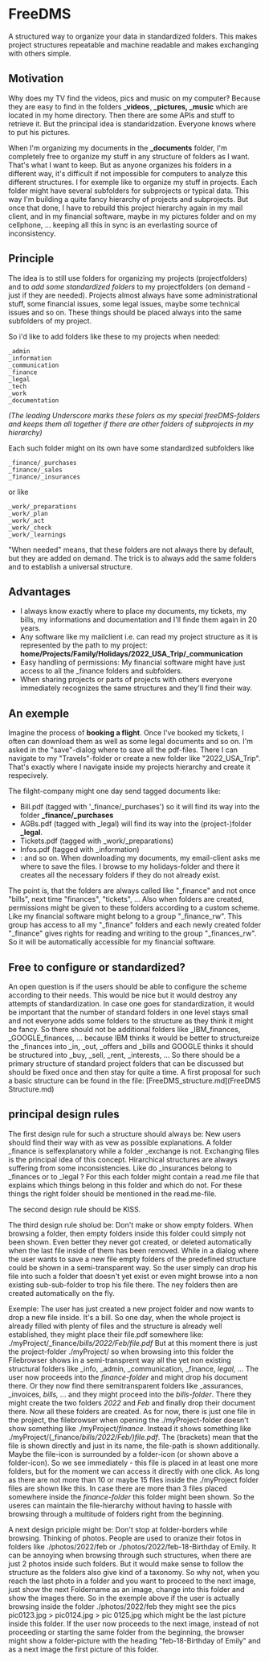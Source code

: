 # FreeDMS
A structured way to organize your data in standardized folders. 
This makes project structures repeatable and machine readable and makes exchanging with others simple.

## Motivation
Why does my TV find the videos, pics and music on my computer? Because they are easy to find in the folders **_videos¸ _pictures, _music** which are located in my home directory. Then there are some APIs and stuff to retrieve it. But the principal idea is standaridzation. Everyone knows where to put his pictures.

When I'm organizing my documents in the **_documents** folder, I'm completely free to organize my stuff in any structure of folders as I want. That's what I want to keep. But as anyone organizes his folders in a different way, it's difficult if not impossible for computers to analyze this different structures.
I for exemple like to organize my stuff in projects. Each folder might have several subfolders for subprojects or typical data. This way I'm building a quite fancy hierarchy of projects and subprojects. But once that done, I have to rebuild this project hierarchy again in my mail client, and in my financial software, maybe in my pictures folder and on my cellphone, ... keeping all this in sync is an everlasting source of inconsistency.

## Principle
The idea is to still use folders for organizing my projects (projectfolders) and to *add some standardized folders* to my projectfolders (on demand - just if they are needed).
Projects almost always have some administrational stuff, some financial issues, some legal issues, maybe some technical issues and so on. These things should be placed always into the same subfolders of my project.

So i'd like to add folders like these to my projects when needed:

    _admin
    _information
    _communication
    _finance
    _legal
    _tech
    _work
    _documentation
    
_(The leading Underscore marks these folers as my special freeDMS-folders and keeps them all together if there are other folders of subprojects in my hierarchy)_

Each such folder might on its own have some standardized subfolders like

    _finance/_purchases
    _finance/_sales
    _finance/_insurances

or like

    _work/_preparations
    _work/_plan
    _work/_act
    _work/_check
    _work/_learnings

"When needed" means, that these folders are not always there by default, but they are added on demand.
The trick is to always add the same folders and to establish a universal structure.

## Advantages
  * I always know exactly where to place my documents, my tickets, my bills, my informations and documentation and I'll finde them again in 20 years.
  * Any software like my mailclient i.e. can read my project structure as it is represented by the path to my project:
    **home/Projects/Family/Holidays/2022_USA_Trip/_communication**
  * Easy handling of permissions: My financial software might have just access to all the _finance folders and subfolders.
  * When sharing projects or parts of projects with others everyone immediately recognizes the same structures and they'll find their  way.

## An exemple
Imagine the process of __booking a flight__. Once I've booked my tickets, I often can download them as well as some legal documents and so on. I'm asked in the "save"-dialog where to save all the pdf-files. There I can navigate to my "Travels"-folder or create a new folder like "2022_USA_Trip". That's exactly where I navigate inside my projects hierarchy and create it respecively.

The filght-company might one day send tagged documents like:
* Bill.pdf (tagged with '_finance/_purchases') so it will find its way into the folder **_finance/_purchases**
* AGBs.pdf (tagged with _legal) will find its way into the (project-)folder **_legal**.
* Tickets.pdf (tagged with _work/_preparations)
* Infos.pdf (tagged with _information)
* : and so on.
When downloading my documents, my email-client asks me where to save the files. I browse to my holidays-folder and there it creates all the necessary folders if they do not already exist.

The point is, that the folders are always called like "_finance" and not once "bills", next time "finances", "tickets", ...
Also when folders are created, permissions might be given to these folders according to a custom scheme. Like my financial software might belong to a group "_finance_rw". This group has access to all my "_finance" folders and each newly created folder "_finance" gives rights for reading and writing to the group "_finances_rw". So it will be automatically accessible for my financial software.

## Free to configure or standardized?
An open question is if the users should be able to configure the scheme according to their needs. This would be nice but it would destroy any attempts of standardization.
In case one goes for standardization, it would be important that the number of standard folders in one level stays small and not everyone adds some folders to the structure as they think it might be fancy. So there should not be additional folders like _IBM_finances, _GOOGLE_finances, ... because IBM thinks it would be better to structureize the _finances into _in, _out, _offers and _bills and GOOGLE thinks it should be structured into _buy, _sell, _rent, _interests, ...
So there should be a primary structure of standard project folders that can be discussed but should be fixed once and then stay for quite a time. A first proposal for such a basic structure can be found in the file: [FreeDMS_structure.md](FreeDMS Structure.md)

## principal design rules
The first design rule for such a structure should always be: New users should find their way with as vew as possible explanations.
A folder _finance is selfexplanatory while a folder _exchange is not. Exchanging files is the principal idea of this concept. 
Hirarchical structures are always suffering from some inconsistencies. Like do _insurances belong to _finances or to _legal ? For this each folder might contain a read.me file that explains which things belong in this folder and which do not. For these things the right folder should be mentioned in the read.me-file.

The second design rule should be KISS.

The third design rule sholud be: Don't make or show empty folders. When browsing a folder, then empty folders inside this folder could simply not been shown. Even better they never got created, or deleted automatically when the last file inside of them has been removed. While in a dialog where the user wants to save a new file empty folders of the predefined structure could be shown in a semi-transparent way. So the user simply can drop his file into such a folder that doesn't yet exist or even might browse into a non existing sub-sub-folder to trop his file there. The ney folders then are created automatically on the fly.

Exemple: The user has just created a new project folder and now wants to drop a new file inside. It's a bill. So one day, when the whole project is already filled with plenty of files and the structure is already well established, they might place their file.pdf somewhere like: ./myProject/_finance/_bills/2022/Feb/file.pdf_
But at this moment there is just the project-folder ./myProject/ so when browsing into this folder the Filebrowser shows in a semi-transprent way all the yet non existing structural folders like _info, _admin, _communication, _finance, _legal, ..._ The user now proceeds into the _finance-folder_ and might drop his document there. Or they now find there semitransparent folders like _assurances, _invoices, _bills, ..._ and they might proceed into the _bills-folder_. There they might create the two folders _2022_ and _Feb_ and finally drop their document there. Now all these folders are created.
As for now, there is just one file in the project, the filebrowser when opening the ./myProject-folder doesn't show something like ./myProject/_finance_. Instead it shows something like ./myProject/(_finance/_bills/2022/Feb/)file.pdf_. The (brackets) mean that the file is shown directly and just in its name, the file-path is shown additionally. Maybe the file-icon is surrounded by a folder-icon (or shown above a folder-icon). So we see immediately - this file is placed in at least one more folders, but for the moment we can access it directly with one click. 
As long as there are not more than 10 or maybe 15 files inside the ./myProject folder files are shown like this. In case there are more than 3 files placed somewhere inside the _finance-folder_ this folder might been shown. So the useres can maintain the file-hierarchy without having to hassle with browsing through a multitude of folders right from the beginning.

A next design priciple might be: Don't stop at folder-borders while browsing. Thinking of photos. People are used to oranize their fotos in folders like ./photos/2022/feb or ./photos/2022/feb-18-Birthday of Emily. It can be annoying when browsing through such structures, when there are just 2 photos inside such folders. But it would make sense to follow the structure as the folders also give kind of a taxonomy. So why not, when you reach the last photo in a folder and you want to proceed to the next image, just show the next Foldername as an image, change into this folder and show the images there.
So in the exemple above if the user is actually browsing inside the folder ./photos/2022/feb they might see the pics pic0123.jpg > pic0124.jpg > pic 0125.jpg which might be the last picture inside this folder. If the user now proceeds to the next image, instead of not proceeding or starting the same folder from the beginning, the browser might show a folder-picture with the heading "feb-18-Birthday of Emily" and as a next image the first picture of this folder. 

